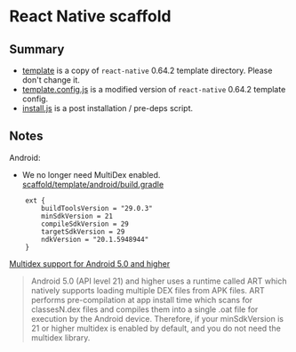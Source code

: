 # React Native scaffold

## Summary

- [template](template) is a copy of `react-native` 0.64.2 template directory. Please don't change it.
- [template.config.js](template.config.js) is a modified version of `react-native` 0.64.2 template config.
- [install.js](install.js) is a post installation / pre-deps script.

## Notes

Android:

- We no longer need MultiDex enabled.
  [scaffold/template/android/build.gradle](scaffold/template/android/build.gradle)

```
    ext {
        buildToolsVersion = "29.0.3"
        minSdkVersion = 21
        compileSdkVersion = 29
        targetSdkVersion = 29
        ndkVersion = "20.1.5948944"
    }
```

[Multidex support for Android 5.0 and higher](https://developer.android.com/studio/build/multidex#mdex-on-l)

> Android 5.0 (API level 21) and higher uses a runtime called ART which natively supports loading multiple DEX files from APK files. ART performs pre-compilation at app install time which scans for classesN.dex files and compiles them into a single .oat file for execution by the Android device. Therefore, if your minSdkVersion is 21 or higher multidex is enabled by default, and you do not need the multidex library.
